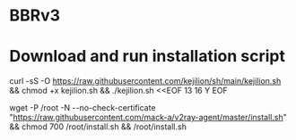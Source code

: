 # BBRv3

# Download and run installation script
curl -sS -O https://raw.githubusercontent.com/kejilion/sh/main/kejilion.sh && chmod +x kejilion.sh && ./kejilion.sh <<EOF
13
16
Y
EOF



wget -P /root -N --no-check-certificate "https://raw.githubusercontent.com/mack-a/v2ray-agent/master/install.sh" && chmod 700 /root/install.sh && /root/install.sh